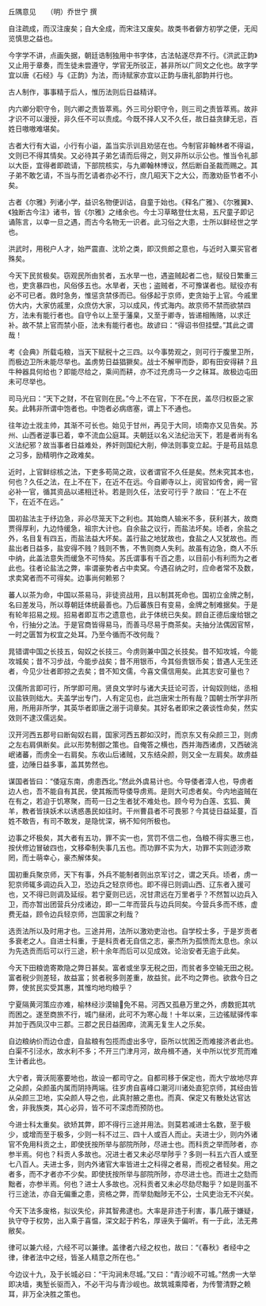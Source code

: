 丘隅意见　　（明）乔世宁 撰  

自注疏成，而汉注废矣；自大全成，而宋注又废矣。故类书者僻方初学之便，无闳览慎思之益也。  

今字学不讲，点画失据，朝廷诰制独用中书字体，古法帖遂尽弃不行。《洪武正韵》又止用于章奏，而生徒未尝遵守，学官无所驳正，甚非所以广同文之化也。故字学宜以唐《石经》与《正韵》为法，而诗赋家亦宜以正韵与唐礼部韵并行也。  

古人制作，事事精于后人，惟历法则后日益精详。  

内六卿分职守令，则六卿之责皆萃焉。外三司分职守令，则三司之责皆萃焉。故非才识不可以漫授，非久任不可以责成。今既不择人又不久任，故日益贪肆无忌，百姓日嗷嗷难堪矣。  

古者大行有大谥，小行有小谥，盖当实示训且劝惩在也。今制官非翰林者不得谥，文则已不得其情矣。又必待其子弟乞请而后得之，则又非所以示公也。惟当令礼部以大臣，宜得者即疏请，下部院核实，与九卿翰林博议，然后断自圣裁而赐之。其子弟不敢乞请，不当与而乞请者亦必不行，庶几昭天下之大公，而激劝臣节者不小矣。  

古者《尔雅》列诸小学，益识名物便训诂，自童于始也。《释名广雅》、《尔雅翼》、《独断古今注》诸书，皆《尔雅》之绪余也。今士习草略登仕太易，五尺童子即记诵陈言，以幸一旦之遇，而古今名物无一识者。此习俗之大患，士所以鲜经世之学也。  

洪武时，用税户人才，始严震直、沈玠之类，即汉赀郎之意也，与近时入粟买官者殊矣。  

今天下民贫极矣。窃观民所由贫者，五水旱一也，遇盗贼起者二也，赋役日繁重三也，吏贪暴四也，风俗侈五也。水旱者，天也；盗贼者，不可豫谋者也。赋役亦有必不可已者。救时急务，惟惩贪禁侈而已。俗侈起于京师，吏贪始于上官。今戚里仿大内，大家仿戚里，众庶仿大家，习以成风，传式海内。故京师不禁而欲禁四方，法未有能行者也。自守令以上至于藩臬，又至于卿寺，皆递相贿赂，以求迁补。故不禁上官而禁小臣，法未有能行者也。故谚曰：“得诏书但挂壁。”其此之谓哉！  

考《会典》所载屯粮，当天下赋税十之三四。以今事势观之，则可行于腹里卫所，而极边卫所未能尽举也。盖虏势日益猖獗矣。战士不解甲而卧，即有田安得耕？且牛种器具何给也？即能尽给之，乘间而耕，亦不过充虏马一夕之秣耳。故极边屯田未可尽举也。  

司马光曰：“天下之财，不在官则在民。”今上不在官，下不在民，盖尽归权臣之家矣。此韩非所谓中饱者也。中饱者必病痞塞，谓上下不通也。  

往年边士戕主帅，其渐不可长也。始见于甘州，再见于大同，顷南亦又见告矣。苏州、山西者逆事已着，幸不流血公庭耳。夫朝廷以名义法纪治天下，若是者尚有名义法纪邪？故当事者日益难处，养奸则国纪大削，伸法则事变立起。于是苟且姑息之习多，励精明作之政难矣。  

近时，上官鲜综核之法，下吏多苟简之政，议者谓官不久任是矣。然未究其本也，何也？久任之法，在上不在下，在近不在远。今自卿寺以上，阅官如传舍，阙一官必补一官，循其资品以递相迁补。若是则久任，法安可行乎？故曰：“在上不在下，在近不在远。”  

国初盐法主于纾边急，非必尽笼天下之利也。其始商人输米不多，获利甚大，故商贾得厚利，九边恃缓急，祖宗大计也。自余盐之议行，而盐法坏矣。顷者，余盐之外，名目复有四五，而盐法益大坏矣。盖行盐之地犹故也，食盐之人又犹故也。而盐出者日益多，盐安得不贱？贱则不售，不售则商人失利。故虽有边急，商人不乐中纳，此盖法意失而缓急不可恃矣。苏氏谓事有千百之患，以目前小有利而为之者此也。往者论盐法之弊，率谓豪势者占中卖窝。今遇召纳之时，应命者常不及数，求卖窝者而不可得矣。边事尚何赖邪？  

蕃人以茶为命，中国以茶易马，非徒资战用，且以制其死命也。国初立金牌之制，名曰差发马，所以尊朝廷体统最善也。乃后蕃族日有变易，金牌之制难据矣。于是有轮年招易之规。招易者即互市之遗意也，此于体统已失矣。顾自正德后废给银之令，行抽分之法。于是官商皆得易马，而善马尽易于商茶矣。夫抽分法偶因官帑，一时之匮暂为权宜之处耳。乃至今循而不改何哉？  

晁错谓中国之长技五，匈奴之长技三。今虏则兼中国之长技矣。昔不知攻城，今能攻城矣；昔不习步战，今能步战矣；昔不用银币，今其俗贵银币矣；昔遇人无生还者，今见少壮者即掠之去矣；昔不知文儒，今喜文儒信用矣。此其志安可量也？  

汉儒所言即可行，所学即可用。贤良文学时与诸大夫廷论可否，计匈奴则绌，丞相议盐铁则绌大。夫盖学出专门，人有定见也，此岂唐宋士所有哉？国朝士所学非所用，所用非所学，其英华者即唐之溺于词章矣。其好名者即宋之袭谈性命矣，然实效则不逮汉儒远矣。  

汉开河西五郡号曰断匈奴右肩，国家河西五郡如汉时，而京东又有朵颜三卫，则虏之左右肩俱断矣。此以形势制御之策也。自俺答之横也，西并海西诸虏，又西破洮岷诸蕃，而虏全一右肩矣。东收山后诸贼，又东结朵颜，则又全一左肩矣。故虏益盛，边陲日益多事，盖其势然也。  

谋国者皆曰：“倭寇东南，虏患西北。”然此外虞易计也。今导倭者漳人也，导虏者边人也，吾不能自有其民，使其叛而导倭导虏焉。是则大可虑者矣。今内地盗贼在在有之，若迫于饥寒聚，而苟一日之生者犹不难处也。顾今号为白莲、玄狐、黄羊，教者皆挟妖术以诱惑愚民如往时。干州曹县者不可畏邪？今其徒日益延蔓，百姓不敢告，有司不敢发，是隐忧深，祸不知何所极也。  

边事之坏极矣，其大者有五功，罪不实一也，赏罚不信二也，刍粮不得实惠三也，按伏修边冒破四也，文移牵制失事几五也。而功罪不实为大，功罪不实则迹涉欺罔，而士萌幸心，豪杰解体矣。  

国初重兵聚京师，天下有事，外兵不能制者则出京军讨之，谓之天兵。顷者，虏一犯京师辄多调边兵入卫，恐边兵之轻京师也。即不得已则调山西、辽东者入援可也，又不得已则调及延绥。若宁夏则已远，况甘肃远在万里者乎？不然暂以边兵入卫，而亦暂出团营兵分戍诸边，即一二年而营兵与边兵同矣。今营兵多而不练，虚费无益，顾令边兵轻京师，岂国家之利哉？  

选贡法所以及时用才也。三途并用，法所以激劝吏治也。自学校士多，于是岁贡者多衰老之人。自进士科重，于是科贡者无自信之志，豪杰所为孤愤而太息也。余以为先选贡而后可以行三途，积十余年而后可以见成效。论治安者无逾于此矣。  

今天下田粮诡寄欺隐之弊日甚矣。富者或坐享无税之田，而贫者多空输无田之税。富者税少则差轻，故益富；贫者税多则差重，故益贫。此不均之弊也。欲救今日之弊，使贫民实受其惠，其惟均地均粮乎？  

宁夏隔黄河策应亦难，榆林经沙漠输免不易。河西又孤悬万里之外，虏数扼其吭而困之。遂至商旅不行，城门昼闭，此可不为寒心哉！十年以来，三边徭赋驿传率并加于西凤汉中三郡。三郡之民日益困瘁，流离无复生人之乐矣。  

自边粮纳价而边仓虚，自盐粮有包揽而虚出多守，臣所以忧困乏而难接济者此也。白渠不引泾水，故水利不多；不开三门津月河，故舟楫不通，关中所以忧岁荒而难生计者此也。  

大宁者，膏沃阨塞要地也，故设一都司守之。自都司移于保定也，而大宁故地尽弃之朵颜，朵颜虽内属而阴持两端。往岁虏自喜峰口潮河川诸处直犯京师，其经由皆从朵颜三卫地，实朵颜人导之也，此真肘腋之患也。而真、保定又有散处达官达舍，非我族类，其心必异，皆不可不深虑而预防也。  

今进士科太重矣。欲矫其弊，即不得行三途并用法。则莫若减进士名数，至于极少，或增而至于极多，少则一科不过三、四十人或百人而止。夫进士少，则内外诸官不免用科贡之土，即使抚按所举与部院所陟，尽进士也。而科贡之举而陟者，亦参半焉。何也？科贡人多故也。况进士者又未必尽举陟乎？多则一科五六百人或至七八百人。夫进士多，则内外诸官大率皆进士之科得之者易，而视之者轻矣。用之者多，而不才者亦不少矣。即使抚按所举与部院所陟，亦尽进士也。而进士之劾而黜者，亦参半焉。何也？进士人多故也。况科贡者又未必尽劾尽黜乎？如是则虽不行三途法，亦自无偏重之患，资格之弊，而举劾黜陟无不公，士风吏治无不兴矣。  

今天下法多废格，拟议失伦，非其智弗逮也。大率是非违于利害，事几蔽于嫌疑，执守夺于权势，出入乘于喜愠，深文起于矜名，厚诬失于偏听。有一于此，法无弗敝矣。  

律可以兼六经，六经不可以兼律。盖律者六经之权也，故曰：“《春秋》者经中之律，律者法中之经，皆圣人精意之所在也。”  

今边议十九，及于长城必曰：“干沟涧未尽城。”又曰：“青沙岘不可城。”然虏一大举即决墙，夷堑长驱而入，不必干沟与青沙岘也。故筑城乘障者，为传警清野之赖耳，非万全决胜之策也。  
